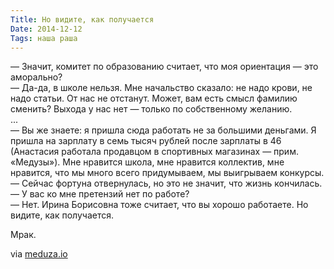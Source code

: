 ```yaml
---
Title: Но видите, как получается
Date: 2014-12-12
Tags: наша раша
---
```


— Значит, комитет по образованию считает, что моя ориентация — это аморально?<br/>
— Да-да, в школе нельзя. Мне начальство сказало: не надо крови, не надо статьи. От нас не отстанут. Может, вам есть смысл фамилию сменить? Выхода у нас нет — только по собственному желанию.<br/>
...<br/>
— Вы же знаете: я пришла сюда работать не за большими деньгами. Я пришла на зарплату в семь тысяч рублей после зарплаты в 46 (Анастасия работала продавцом в спортивных магазинах — прим. «Медузы»). Мне нравится школа, мне нравится коллектив, мне нравится, что мы много всего придумываем, мы выигрываем конкурсы.<br/>
— Сейчас фортуна отвернулась, но это не значит, что жизнь кончилась.<br/>
— У вас ко мне претензий нет по работе?<br/>
— Нет. Ирина Борисовна тоже считает, что вы хорошо работаете. Но видите, как получается.

Мрак.

via [meduza.io](https://meduza.io/feature/2014/12/12/moya-orientatsiya-eto-amoralno)